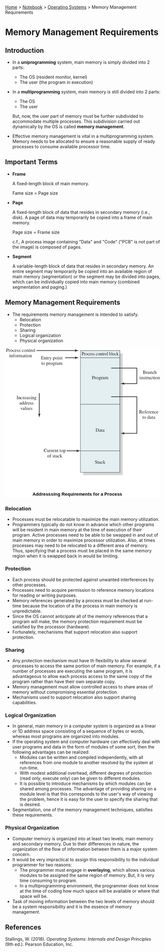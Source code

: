 <a href="../../">Home</a> > <a href="../notebook">Notebook</a> > <a href="./">Operating Systems</a> > Memory Management Requirements

# Memory Management Requirements



## Introduction

* In a **uniprogramming** system, main memory is simply divided into 2 parts:

  * The OS (resident monitor, kernel)
  * The user (the program in execution)

* In a **multiprogramming** system, main memory is still divided into 2 parts:

  * The OS
  * The user 

  But, now, the user part of memory must be further subdivided to accommodate multiple processes. This subdivision carried out dynamically by the OS is called **memory management**.

* Effective memory management is vital in a multiprogramming system. Memory needs to be allocated to ensure a reasonable supply of ready processes to consume available processor time.



## Important Terms

* **Frame**

  A fixed-length block of main memory.

  Fame size = Page size

* **Page**

  A fixed-length block of data that resides in secondary memory (i.e., disk). A page of data may temporarily be copied into a frame of main memory.

  Page size = Frame size

  c.f., A process image containing "Data" and "Code" ("PCB" is not part of the image) is composed of pages.

* **Segment**

  A variable-length block of data that resides in secondary memory. An entire segment may temporarily be copied into an available region of main memory (segmentation) or the segment may be divided into pages, which can be individually copied into main memory (combined segmentation and paging.)



## Memory Management Requirements

* The requirements memory management is intended to satisfy.
  * Relocation
  * Protection
  * Sharing
  * Logical organization
  * Physical organization



<img src="./img/addressing-requirements-for-a-process.png" alt="addressing-requirements-for-a-process" width="550">



### Relocation

* Processes must be relocatable to maximize the main memory utilization.
* Programmers typically do not know in advance which other programs will be resident in main memory at the time of execution of their program. Active processes need to be able to be swapped in and out of main memory in order to maximize processor utilization. Also, at times processes may need to be relocated to a different area of memory. Thus, specifying that a process must be placed in the same memory region when it is swapped back in would be limiting. 

### Protection

* Each process should be protected against unwanted interferences by other processes.
* Processes need to acquire permission to reference memory locations for reading or writing purposes.
* Memory references generated by a process must be checked at run-time because the location of a the process in main memory is unpredictable. 
* Since the OS cannot anticipate all of the memory references that a program will make, the memory protection requirement must be satisfied by the processor (hardware).
* Fortunately, mechanisms that support relocation also support protection.

### Sharing

* Any protection mechanism must have th flexibility to allow several processes to access the same portion of main memory. For example, if a number of processes are executing the same program, it is advantageous to allow each process access to the same copy of the program rather than have their own separate copy.
* Memory management must allow controlled access to share areas of memory without compromising essential protection.
* Mechanisms used to support relocation also support sharing capabilities.

### Logical Organization

* In general, main memory in a computer system is organized as a linear or 1D address space consisting of a sequence of bytes or words, whereas most programs are organized into modules.
* If the operating system and computer hardware can effectively deal with user programs and data in the form of modules of some sort, then the following advantages can be realized:
  * Modules can be written and compiled independently, with all references from one module to another resolved by the system at run-time.
  * With modest additional overhead, different degrees of protection (read only, execute only) can be given to different modules.
  * It is possible to introduce mechanisms by which modules can be shared among processes. The advantage of providing sharing on a module level is that this corresponds to the user's way of viewing the problem, hence it is easy for the user to specify the sharing that is desired.
* Segmentation, one of the memory management techniques, satisfies these requirements.

### Physical Organization

* Computer memory is organized into at least two levels; main memory and secondary memory. Due to their differences in nature, the organization of the flow of information between them is a major system concern.
* It would be very impractical to assign this responsibility to the individual programmer for two reasons:
  * The programmer must engage in **overlaying**, which allows various modules to be assigned the same region of memory. But, it is very time consuming to program.
  * In a multiprogramming environment, the programmer does not know at the time of coding how much space will be available or where that space will be.
* Task of moving information between the two levels of memory should be a system responsibility and it is the essence of memory management.






## References

Stallings, W. (2018). *Operating Systems: Internals and Design Principles* (9th ed.). Pearson Education, Inc.
